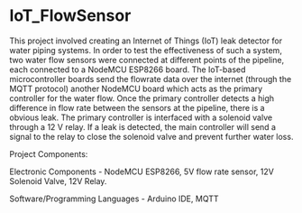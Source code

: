 # IoT_FlowSensor
This project involved creating an Internet of Things (IoT) leak detector for water piping systems. In order to test the effectiveness of such a system, two water flow sensors were connected at different points of the pipeline, each connected to a NodeMCU ESP8266 board. The IoT-based microcontroller boards send the flowrate data over the internet (through the MQTT protocol) another NodeMCU board which acts as the primary controller for the water flow. Once the primary controller detects a high difference in flow rate between the sensors at the pipeline, there is a obvious leak. The primary controller is interfaced with a solenoid valve through a 12 V relay. If a leak is detected, the main controller will send a signal to the relay to close the solenoid valve and prevent further water loss. 

Project Components:

Electronic Components - NodeMCU ESP8266, 5V flow rate sensor, 12V Solenoid Valve, 12V Relay.

Software/Programming Languages - Arduino IDE, MQTT


